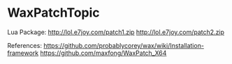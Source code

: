 # WaxPatchTopic

Lua Package:
http://lol.e7joy.com/patch1.zip
http://lol.e7joy.com/patch2.zip

References:
https://github.com/probablycorey/wax/wiki/Installation-framework
https://github.com/maxfong/WaxPatch_X64
